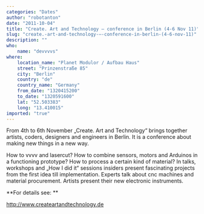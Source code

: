 ```yaml
---
categories: "Dates"
author: "robotanton"
date: "2011-10-04"
title: "Create. Art and Technology – conference in Berlin (4-6 Nov 11)"
slug: "create.-art-and-technology-–-conference-in-berlin-(4-6-nov-11)"
description: ""
who: 
    name: "devvvvs"
where: 
    location_name: "Planet Modulor / Aufbau Haus"
    street: "Prinzenstraße 85"
    city: "Berlin"
    country: "de"
    country_name: "Germany"
    from_date: "1320415200"
    to_date: "1320591600"
    lat: "52.503383"
    long: "13.410015"
imported: "true"
---
```



From 4th to 6th November „Create. Art and Technology“ brings together artists, coders, designers and engineers in Berlin. It is a conference about making new things in a new way. 

How to vvvv and lasercut? How to combine sensors, motors and Arduinos in a functioning prototype? How to process a certain kind of material? In talks, workshops and „How I did it“ sessions insiders present fascinating projects from the first idea till implementation. Experts talk about cnc machines and material procurement. Artists present their new electronic instruments. 

**For details see: **

<http://www.createartandtechnology.de>
